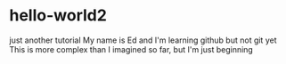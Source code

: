 # hello-world2
just another tutorial
My name is Ed and I'm learning github but not git yet
This is more complex than I imagined so far, but I'm just beginning
